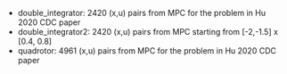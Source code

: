 * double_integrator: 2420 (x,u) pairs from MPC for the problem in Hu 2020 CDC paper
* double_integrator2: 2420 (x,u) pairs from MPC starting from [-2,-1.5] x [0.4, 0.8]
* quadrotor: 4961 (x,u) pairs from MPC for the problem in Hu 2020 CDC paper
